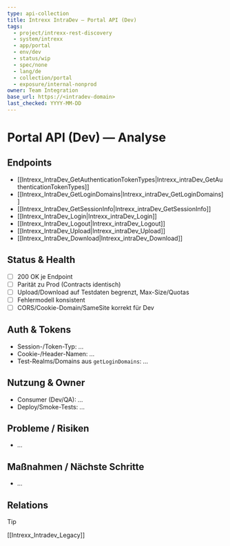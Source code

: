 ```yaml
---
type: api-collection
title: Intrexx IntraDev — Portal API (Dev)
tags:
  - project/intrexx-rest-discovery
  - system/intrexx
  - app/portal
  - env/dev
  - status/wip
  - spec/none
  - lang/de
  - collection/portal
  - exposure/internal-nonprod
owner: Team Integration
base_url: https://<intradev-domain>
last_checked: YYYY-MM-DD
---
```


# Portal API (Dev) — Analyse

## Endpoints
- [[Intrexx_IntraDev_GetAuthenticationTokenTypes|Intrexx_intraDev_GetAuthenticationTokenTypes]]
- [[Intrexx_IntraDev_GetLoginDomains|Intrexx_intraDev_GetLoginDomains]]
- [[Intrexx_IntraDev_GetSessionInfo|Intrexx_intraDev_GetSessionInfo]]
- [[Intrexx_IntraDev_Login|Intrexx_intraDev_Login]]
- [[Intrexx_IntraDev_Logout|Intrexx_intraDev_Logout]]
- [[Intrexx_IntraDev_Upload|Intrexx_intraDev_Upload]]
- [[Intrexx_IntraDev_Download|Intrexx_intraDev_Download]]



## Status & Health
- [ ] 200 OK je Endpoint
- [ ] Parität zu Prod (Contracts identisch)
- [ ] Upload/Download auf Testdaten begrenzt, Max-Size/Quotas
- [ ] Fehlermodell konsistent
- [ ] CORS/Cookie-Domain/SameSite korrekt für Dev

## Auth & Tokens
- Session-/Token-Typ: _…_  
- Cookie-/Header-Namen: _…_  
- Test-Realms/Domains aus `getLoginDomains`: _…_

## Nutzung & Owner
- Consumer (Dev/QA): _…_  
- Deploy/Smoke-Tests: _…_

## Probleme / Risiken
- _…_

## Maßnahmen / Nächste Schritte
- _…_

## Relations
> [!tip]
> [[Intrexx_Intradev_Legacy]]
